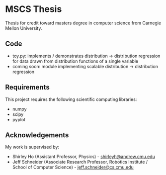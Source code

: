 MSCS Thesis
===========

Thesis for credit toward masters degree in computer science from Carnegie Mellon University. 

Code
----

*	toy.py: implements / demonstrates distribution -> distribution regression for 
	data drawn from distribution functions of a single variable
*	coming soon: module implementing scalable distribution -> distribution regression

Requirements
-----------

This project requires the following scientific computing libraries:

* numpy
* scipy
* pyplot

Acknowledgements
----------------

My work is supervised by:

*  Shirley Ho (Assistant Professor, Physics) - shirleyh@andrew.cmu.edu
*  Jeff Schneider (Associate Research Professor, Robotics Institute / School of Computer Science) - jeff.schneider@cs.cmu.edu
